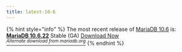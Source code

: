 ```yaml
---
title: latest-10-6
---
```


{% hint style="info" %}
The most recent release of [MariaDB 10.6](../../community-server/mariadb-10-6-series/what-is-mariadb-106.md) is: [**MariaDB 10.6.22**](../../community-server/mariadb-10-6-series/mariadb-10-6-22-release-notes.md) Stable (GA) <a href="https://mariadb.com/downloads/community" class="button primary">Download Now</a>\
[<sup>_Alternate download from mariadb.org_</sup>](https://downloads.mariadb.org/mariadb/10.6.22/)
{% endhint %}
